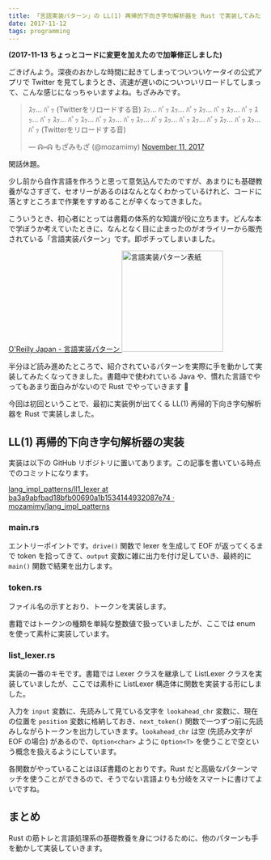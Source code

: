 ```yaml
---
title: 「言語実装パターン」の LL(1) 再帰的下向き字句解析器を Rust で実装してみた
date: 2017-11-12
tags: programming
---
```


**(2017-11-13 ちょっとコードに変更を加えたので加筆修正しました)**

ごきげんよう。深夜のおかしな時間に起きてしまってついついケータイの公式アプリで Twitter を見てしまうとき、流速が遅いのについついリロードしてしまって、こんな感じになっちゃいますよね。もざみみです。

<blockquote class="twitter-tweet" data-lang="en"><p lang="ja" dir="ltr">ｽｯ... ﾊﾟｯ (Twitterをリロードする音) ｽｯ... ﾊﾟｯ ｽｯ... ﾊﾟｯ ｽｯ... ﾊﾟｯ ｽｯ... ﾊﾟｯ ｽｯ... ﾊﾟｯ ｽｯ... ﾊﾟｯ ｽｯ... ﾊﾟｯ ｽｯ... ﾊﾟｯ ｽｯ... ﾊﾟｯ ｽｯ... ﾊﾟｯ ｽｯ... ﾊﾟｯ ｽｯ... ﾊﾟｯ ｽｯ... ﾊﾟｯ (Twitterをリロードする音)</p>&mdash; ᕱ⑅ᕱ もざみもざ (@mozamimy) <a href="https://twitter.com/mozamimy/status/929406274709569536?ref_src=twsrc%5Etfw">November 11, 2017</a></blockquote>
<script async src="https://platform.twitter.com/widgets.js" charset="utf-8"></script>

閑話休題。

少し前から自作言語を作ろうと思って意気込んでたのですが、あまりにも基礎教養がなさすぎて、セオリーがあるのはなんとなくわかっているけれど、コードに落とすところまで作業をすすめることが辛くなってきました。

こういうとき、初心者にとっては書籍の体系的な知識が役に立ちます。どんな本で学ぼうか考えていたときに、なんとなく目に止まったのがオライリーから販売されている「言語実装パターン」です。即ポチってしまいました。

<a href="https://www.oreilly.co.jp/books/9784873115320/">
  O'Reilly Japan - 言語実装パターン

  <img alt='言語実装パターン表紙' src='/images/2017/11/12/lang_impl_patterns_2_2/lang_impl_patterns.jpg' style="width: 200px;">
</a>

半分ほど読み進めたところで、紹介されているパターンを実際に手を動かして実装してみたくなってきました。書籍中で使われている Java や、慣れた言語でやってもあまり面白みがないので Rust でやっていきます 💪

今回は初回ということで、最初に実装例が出てくる LL(1) 再帰的下向き字句解析器を Rust で実装しました。

## LL(1) 再帰的下向き字句解析器の実装

実装は以下の GitHub リポジトリに置いてあります。この記事を書いている時点でのコミットになります。

[lang\_impl\_patterns/ll1\_lexer at ba3a9abfbad18bfb00690a1b1534144932087e74 · mozamimy/lang\_impl\_patterns](https://github.com/mozamimy/lang_impl_patterns/tree/ba3a9abfbad18bfb00690a1b1534144932087e74/ll1_lexer)

### main.rs

<script src="https://gist-it.appspot.com/github/mozamimy/lang_impl_patterns/raw/ba3a9abfbad18bfb00690a1b1534144932087e74/ll1_lexer/src/main.rs"></script>

エントリーポイントです。`drive()` 関数で lexer を生成して EOF が返ってくるまで token を拾ってきて、`output` 変数に雑に出力を付け足していき、最終的に `main()` 関数で結果を出力します。

### token.rs

<script src="https://gist-it.appspot.com/github/mozamimy/lang_impl_patterns/raw/ba3a9abfbad18bfb00690a1b1534144932087e74/ll1_lexer/src/token.rs"></script>

ファイル名の示すとおり、トークンを実装します。

書籍ではトークンの種類を単純な整数値で扱っていましたが、ここでは enum を使って素朴に実装しています。

### list\_lexer.rs

<script src="https://gist-it.appspot.com/github/mozamimy/lang_impl_patterns/raw/ba3a9abfbad18bfb00690a1b1534144932087e74/ll1_lexer/src/list_lexer.rs"></script>

実装の一番のキモです。書籍では Lexer クラスを継承して ListLexer クラスを実装していましたが、ここでは素朴に ListLexer 構造体に関数を実装する形にしました。

入力を `input` 変数に、先読みして見ている文字を `lookahead_chr` 変数に、現在の位置を `position` 変数に格納しておき、`next_token()` 関数で一つずつ前に先読みしながらトークンを出力していきます。`lookahead_chr` は空 (先読み文字が EOF の場合) があるので、`Option<char>` ように `Option<T>` を使うことで空という概念を扱えるようにしています。

各関数がやっていることはほぼ書籍のとおりです。Rust だと高級なパターンマッチを使うことができるので、そうでない言語よりも分岐をスマートに書けてよいですね。

## まとめ

Rust の筋トレと言語処理系の基礎教養を身につけるために、他のパターンも手を動かして実装していきます。
